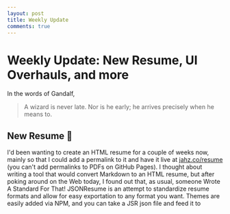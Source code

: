 ```yaml
---
layout: post
title: Weekly Update
comments: true
---
```


# Weekly Update: New Resume, UI Overhauls, and more

In the words of Gandalf,

> A wizard is never late. Nor is he early; he arrives precisely when he means to.

## New Resume 📄

I'd been wanting to create an HTML resume for a couple of weeks now, mainly so that I could add a permalink to it and have it live at [jahz.co/resume](https://jahz.co/resume) (you can't add permalinks to PDFs on GitHub Pages). I thought about writing a tool that would convert Markdown to an HTML resume, but after poking around on the Web today, I found out that, as usual, someone Wrote A Standard For That! JSONResume is an attempt to standardize resume formats and allow for easy exportation to any format you want. Themes are easily added via NPM, and you can take a JSR json file and feed it to
